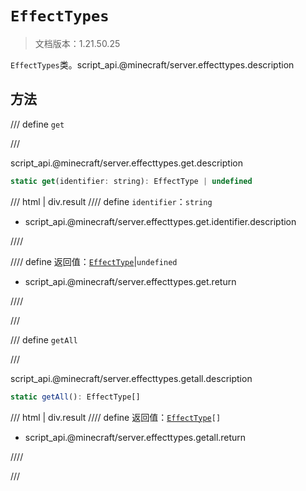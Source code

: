 # `EffectTypes`

> 文档版本：1.21.50.25

`EffectTypes`类。script_api.@minecraft/server.effecttypes.description

## 方法

/// define
`get`


///

script_api.@minecraft/server.effecttypes.get.description

```js
static get(identifier: string): EffectType | undefined
```

/// html | div.result
//// define
`identifier`：`string`

- script_api.@minecraft/server.effecttypes.get.identifier.description


////

//// define
返回值：[`EffectType`](./effecttype.md)|`undefined`

- script_api.@minecraft/server.effecttypes.get.return


////

///


/// define
`getAll`


///

script_api.@minecraft/server.effecttypes.getall.description

```js
static getAll(): EffectType[]
```

/// html | div.result
//// define
返回值：<code><a href="../effecttype/">EffectType</a>[]</code>

- script_api.@minecraft/server.effecttypes.getall.return


////

///

